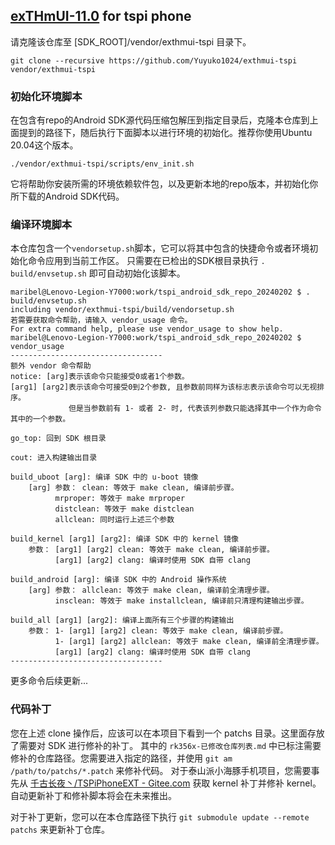 ## [exTHmUI-11.0](https://github.com/exTHmUI-legacy/) for tspi phone

请克隆该仓库至 [SDK_ROOT]/vendor/exthmui-tspi 目录下。
```shell
git clone --recursive https://github.com/Yuyuko1024/exthmui-tspi vendor/exthmui-tspi 
```

### 初始化环境脚本
在包含有repo的Android SDK源代码压缩包解压到指定目录后，克隆本仓库到上面提到的路径下，随后执行下面脚本以进行环境的初始化。推荐你使用Ubuntu 20.04这个版本。
```shell
./vendor/exthmui-tspi/scripts/env_init.sh
```
它将帮助你安装所需的环境依赖软件包，以及更新本地的repo版本，并初始化你所下载的Android SDK代码。

### 编译环境脚本
本仓库包含一个```vendorsetup.sh```脚本，它可以将其中包含的快捷命令或者环境初始化命令应用到当前工作区。
只需要在已检出的SDK根目录执行 ``` . build/envsetup.sh ``` 即可自动初始化该脚本。
```shell
maribel@Lenovo-Legion-Y7000:work/tspi_android_sdk_repo_20240202 $ . build/envsetup.sh 
including vendor/exthmui-tspi/build/vendorsetup.sh
若需要获取命令帮助，请输入 vendor_usage 命令。
For extra command help, please use vendor_usage to show help.
maribel@Lenovo-Legion-Y7000:work/tspi_android_sdk_repo_20240202 $ vendor_usage
----------------------------------
额外 vendor 命令帮助
notice: [arg]表示该命令只能接受0或者1个参数。
[arg1] [arg2]表示该命令可接受0到2个参数, 且参数前同样为该标志表示该命令可以无视排序。
             但是当参数前有 1- 或者 2- 时, 代表该列参数只能选择其中一个作为命令其中的一个参数。

go_top: 回到 SDK 根目录

cout: 进入构建输出目录

build_uboot [arg]: 编译 SDK 中的 u-boot 镜像
    [arg] 参数： clean: 等效于 make clean, 编译前步骤。
          mrproper: 等效于 make mrproper
          distclean: 等效于 make distclean
          allclean: 同时运行上述三个参数

build_kernel [arg1] [arg2]: 编译 SDK 中的 kernel 镜像
    参数： [arg1] [arg2] clean: 等效于 make clean, 编译前步骤。
          [arg1] [arg2] clang: 编译时使用 SDK 自带 clang

build_android [arg]: 编译 SDK 中的 Android 操作系统
    [arg] 参数： allclean: 等效于 make clean, 编译前全清理步骤。
          insclean: 等效于 make installclean, 编译前只清理构建输出步骤。

build_all [arg1] [arg2]: 编译上面所有三个步骤的构建输出
    参数： 1- [arg1] [arg2] clean: 等效于 make clean, 编译前步骤。
          1- [arg1] [arg2] allclean: 等效于 make clean, 编译前全清理步骤。
          [arg1] [arg2] clang: 编译时使用 SDK 自带 clang
----------------------------------
```

更多命令后续更新...

### 代码补丁
您在上述 clone 操作后，应该可以在本项目下看到一个 patchs 目录。这里面存放了需要对 SDK 进行修补的补丁。
其中的 `rk356x-已修改仓库列表.md` 中已标注需要修补的仓库路径。您需要进入指定的路径，并使用 ` git am /path/to/patchs/*.patch ` 来修补代码。
对于泰山派小海豚手机项目，您需要事先从 [千古长夜丶/TSPiPhoneEXT - Gitee.com](https://gitee.com/faltering_and_small_white/tspi-phone-ext/tree/master) 获取 kernel 补丁并修补 kernel。
自动更新补丁和修补脚本将会在未来推出。

对于补丁更新，您可以在本仓库路径下执行 `git submodule update --remote patchs` 来更新补丁仓库。

